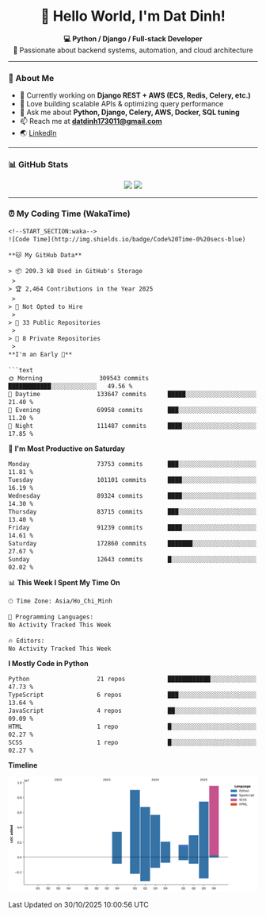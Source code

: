 <!-- Banner hoặc icon tùy chọn -->
<h1 align="center">👋 Hello World, I'm Dat Dinh!</h1>

<p align="center">
  <b>💻 Python / Django / Full-stack Developer</b> <br>
  🚀 Passionate about backend systems, automation, and cloud architecture  
</p>

---

### 🧠 About Me  
- 🔭 Currently working on **Django REST + AWS (ECS, Redis, Celery, etc.)**  
- 🧩 Love building scalable APIs & optimizing query performance  
- 💬 Ask me about **Python, Django, Celery, AWS, Docker, SQL tuning**  
- 📫 Reach me at **datdinh173011@gmail.com**  
- 🌏 [LinkedIn](https://linkedin.com/in/datdinh173011)  

---

### 📊 GitHub Stats  

<p align="center">
  <img src="https://github-readme-stats.vercel.app/api?username=datdinh173011&show_icons=true&theme=tokyonight&hide_border=true" height="160"/>
  <img src="https://github-readme-stats.vercel.app/api/top-langs/?username=datdinh173011&layout=compact&theme=tokyonight&hide_border=true" height="160"/>
</p>

---

### ⏰ My Coding Time (WakaTime)

```text
<!--START_SECTION:waka-->
![Code Time](http://img.shields.io/badge/Code%20Time-0%20secs-blue)

**🐱 My GitHub Data** 

> 📦 209.3 kB Used in GitHub's Storage 
 > 
> 🏆 2,464 Contributions in the Year 2025
 > 
> 🚫 Not Opted to Hire
 > 
> 📜 33 Public Repositories 
 > 
> 🔑 8 Private Repositories 
 > 
**I'm an Early 🐤** 

```text
🌞 Morning                309543 commits      ████████████░░░░░░░░░░░░░   49.56 % 
🌆 Daytime                133647 commits      █████░░░░░░░░░░░░░░░░░░░░   21.40 % 
🌃 Evening                69958 commits       ███░░░░░░░░░░░░░░░░░░░░░░   11.20 % 
🌙 Night                  111487 commits      ████░░░░░░░░░░░░░░░░░░░░░   17.85 % 
```
📅 **I'm Most Productive on Saturday** 

```text
Monday                   73753 commits       ███░░░░░░░░░░░░░░░░░░░░░░   11.81 % 
Tuesday                  101101 commits      ████░░░░░░░░░░░░░░░░░░░░░   16.19 % 
Wednesday                89324 commits       ████░░░░░░░░░░░░░░░░░░░░░   14.30 % 
Thursday                 83715 commits       ███░░░░░░░░░░░░░░░░░░░░░░   13.40 % 
Friday                   91239 commits       ████░░░░░░░░░░░░░░░░░░░░░   14.61 % 
Saturday                 172860 commits      ███████░░░░░░░░░░░░░░░░░░   27.67 % 
Sunday                   12643 commits       █░░░░░░░░░░░░░░░░░░░░░░░░   02.02 % 
```


📊 **This Week I Spent My Time On** 

```text
🕑︎ Time Zone: Asia/Ho_Chi_Minh

💬 Programming Languages: 
No Activity Tracked This Week

🔥 Editors: 
No Activity Tracked This Week
```

**I Mostly Code in Python** 

```text
Python                   21 repos            ████████████░░░░░░░░░░░░░   47.73 % 
TypeScript               6 repos             ███░░░░░░░░░░░░░░░░░░░░░░   13.64 % 
JavaScript               4 repos             ██░░░░░░░░░░░░░░░░░░░░░░░   09.09 % 
HTML                     1 repo              █░░░░░░░░░░░░░░░░░░░░░░░░   02.27 % 
SCSS                     1 repo              █░░░░░░░░░░░░░░░░░░░░░░░░   02.27 % 
```



**Timeline**

![Lines of Code chart](https://raw.githubusercontent.com/datdinh173011/datdinh173011/main/assets/bar_graph.png)


 Last Updated on 30/10/2025 10:00:56 UTC
<!--END_SECTION:waka-->
